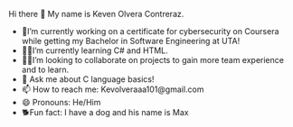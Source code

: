 <HTML lang="en">
<Body>
  <Main>
    
  <p>
  Hi there 👋 My name is Keven Olvera Contreraz.
  </p>

  <section>
<ul>
  <li>🙌I’m currently working on a certificate for cybersecurity on Coursera while getting my Bachelor in Software Engineering at UTA!</li>
  <li>👨‍💻I’m currently learning C# and HTML.</li>
  <li>👨‍🔧I’m looking to collaborate on projects to gain more team experience and to learn.</li>
  <li>💬 Ask me about C language basics!</li>
  <li>📫 How to reach me: Kevolveraaa101@gmail.com</li>
  <li>😄 Pronouns: He/Him</li>
  <li>🐕Fun fact: I have a dog and his name is Max
</ul>
  </section>

  </Main>
</Body>
</HTML>
